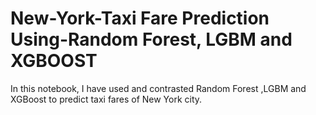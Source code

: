 # New-York-Taxi Fare Prediction Using-Random Forest, LGBM and XGBOOST

In this notebook, I have used and contrasted Random Forest ,LGBM and XGBoost to predict taxi fares of New York city.

